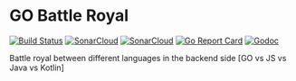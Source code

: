 # GO Battle Royal
[![Build Status](https://travis-ci.com/jorgechato/battle-royale.svg?branch=master)](https://travis-ci.com/jorgechato/battle-royale)
[![SonarCloud](https://sonarcloud.io/api/project_badges/measure?project=com.jorgechato.battle-royale&metric=coverage)](https://sonarcloud.io/dashboard?id=com.jorgechato.battle-royale)
[![SonarCloud](https://sonarcloud.io/api/project_badges/measure?project=com.jorgechato.battle-royale&metric=alert_status)](https://sonarcloud.io/dashboard?id=com.jorgechato.battle-royale)
[![Go Report Card](https://goreportcard.com/badge/github.com/jorgechato/battle-royale)](https://goreportcard.com/report/github.com/jorgechato/battle-royale)
[![Godoc](https://img.shields.io/badge/go-documentation-blue.svg)](https://godoc.org/github.com/jorgechato/battle-royale)

Battle royal between different languages in the backend side [GO vs JS vs Java vs Kotlin]


